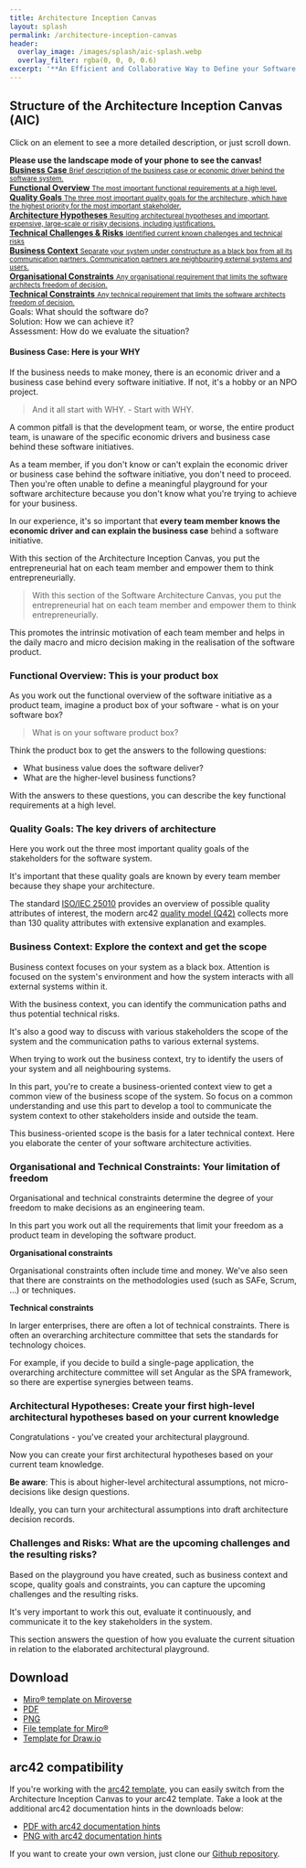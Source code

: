 ```yaml
---
title: Architecture Inception Canvas
layout: splash
permalink: /architecture-inception-canvas
header:
  overlay_image: /images/splash/aic-splash.webp
  overlay_filter: rgba(0, 0, 0, 0.6)
excerpt: '**An Efficient and Collaborative Way to Define your Software Architecture Playground**'
---
```


## Structure of the Architecture Inception Canvas (AIC)

Click on an element to see a more detailed description, or just scroll down.

<div class="please-use-landscape">
  <strong>Please use the landscape mode of your phone to see the canvas!</strong>
  <i class="fa fa-repeat icon" aria-hidden="true"></i>
</div>

<div class="grid-container architecture-inception-canvas">
  
  <a href="#business-case-here-is-your-why" class="part requirement business-case">
    <div class="flex row space-between">
      <div class="flex column">
        <strong>Business Case</strong>
        <small>
          Brief description of the business case or economic driver behind the software system.
        </small>
      </div>
      <i class="fa fa-briefcase icon" aria-hidden="true"></i>
    </div>
  </a>

  <a href="#functional-overview-this-is-your-product-box" class="requirement part functional-overview">
    <div class="flex row space-between">
      <div class="flex column">
        <strong>Functional Overview</strong>
        <small>
          The most important functional requirements at a high level.
        </small>
      </div>
      <i class="fa fa-list-ul icon" aria-hidden="true"></i>
     </div>
  </a>

  <a href="#quality-goals-the-key-drivers-of-architecture" class="requirement quality-goals part">
    <div class="flex row space-between">
      <div class="flex column">
        <strong>Quality Goals</strong>
        <small>
          The three most important quality goals for the architecture, which have the highest priority for the most important stakeholder.
        </small>
      </div>
      <i class="fa fa-certificate icon" aria-hidden="true"></i>
    </div>
  </a>

  <a href="#architectural-hypotheses-create-your-first-high-level-architectural-hypotheses-based-on-your-current-knowledge" class="solution architecture-hypotheses part">
    <div class="flex row space-between">
      <div class="flex column">
        <strong>Architecture Hypotheses</strong>
        <small>
          Resulting architectureal hypotheses and important, expensive, large-scale or risiky decisions, including justifications.
        </small>
      </div>
      <i class="fa fa-map-signs icon" aria-hidden="true"></i>
    </div>
  </a>

  <a href="#challenges-and-risks-what-are-the-upcoming-challenges-and-the-resulting-risks" class="problem technical-challenges part">
    <div class="flex row space-between">
      <div class="flex column">
        <strong>Technical Challenges & Risks</strong>
        <small>
          Identified current known challenges and technical risks
        </small>
      </div>
      <i class="fa fa-exclamation-triangle icon" aria-hidden="true"></i>
    </div>
  </a>

  <a href="#business-context-explore-the-context-and-get-the-scope" class="requirement business-context part">
    <div class="flex row space-between">
      <div class="flex column">
        <strong>Business Context</strong>
        <small>
          Separate your system under constructure as a black box from all its communication partners. Communication partners are neighbouring external systems and users.
        </small>
      </div>
      <i class="fa fa-map-o icon" aria-hidden="true"></i>
    </div>
  </a>

  <a href="#organisational-and-technical-constraints-your-limitation-of-freedom" class="requirement organisational-constraints part">
    <div class="flex row space-between">
      <div class="flex column">
        <strong>Organisational Constraints</strong>
        <small>
          Any organisational requirement that limits the software architects freedom of decision.
        </small>
      </div>
      <i class="fa fa-sitemap icon" aria-hidden="true"></i>
    </div>
  </a>

  <a href="#organisational-and-technical-constraints-your-limitation-of-freedom" class="requirement technical-constraints part">
   <div class="flex row space-between">
      <div class="flex column">
        <strong>Technical Constraints</strong>
        <small>
          Any technical requirement that limits the software architects freedom of decision.
        </small>
      </div>
      <i class="fa fa-cog gear icon" aria-hidden="true"></i>
    </div>
  </a>  
</div>

<div class="legend">
  <div class="placeholder">
  </div>

  <div class="entries">
    <div class="square green">
    </div>
    <span class="label">
      Goals: What should the software do?
    </span>
    <div class="square blue">
    </div>
    <span class="label">
      Solution: How we can achieve it?
    </span>
    <div class="square red">
    </div>
    <span class="label">
      Assessment: How do we evaluate the situation?
    </span> 
  </div>
</div>

<script>

  function architectureInceptionCanvas() {
    return document.querySelector('.architecture-inception-canvas')
  }

  function legend() {
    return document.querySelector('.legend')
  }

  function portraitWarning() {
    return document.querySelector('.please-use-landscape');
  }

  function hideCanvas() {
    architectureInceptionCanvas().style.display = 'none';
    legend().style.display = 'none';
    portraitWarning().style.display = 'flex';
  }

  function showCanvas() {
    architectureInceptionCanvas().style.display = 'grid';
    legend().style.display = 'grid';
    portraitWarning().style.display = 'none';
  }

  function checkLandscape() {
    const landscape = !window.matchMedia("(orientation: portrait)").matches;
      if(landscape) {
        showCanvas();
      } else {
        hideCanvas();
      }
  }

  checkLandscape();

  window.matchMedia("(orientation: portrait)").addEventListener("change", _ => {
    checkLandscape();
  });
</script>

#### Business Case: Here is your WHY

If the business needs to make money, there is an economic driver and a business case behind every software initiative. If not, it's a hobby or an NPO project.

> And it all start with WHY. - Start with WHY.

A common pitfall is that the development team, or worse, the entire product team, is unaware of the specific economic drivers and business case behind these software initiatives.

As a team member, if you don't know or can't explain the economic driver or business case behind the software initiative, you don't need to proceed. Then you're often unable to define a meaningful playground for your software architecture because you don't know what you're trying to achieve for your business.

In our experience, it's so important that **every team member knows the economic driver and can explain the business case** behind a software initiative.

With this section of the Architecture Inception Canvas, you put the entrepreneurial hat on each team member and empower them to think entrepreneurially.

> With this section of the Software Architecture Canvas, you put the entrepreneurial hat on each team member and empower them to think entrepreneurially.

This promotes the intrinsic motivation of each team member and helps in the daily macro and micro decision making in the realisation of the software product.

### Functional Overview: This is your product box

As you work out the functional overview of the software initiative as a product team, imagine a product box of your software - what is on your software box?

> What is on your software product box?

Think the product box to get the answers to the following questions:

- What business value does the software deliver?
- What are the higher-level business functions?

With the answers to these questions, you can describe the key functional requirements at a high level.

### Quality Goals: The key drivers of architecture

Here you work out the three most important quality goals of the stakeholders for the software system.

It's important that these quality goals are known by every team member because they shape your architecture.

The standard [ISO/IEC 25010](https://iso25000.com/index.php/en/iso-25000-standards/iso-25010) provides an overview of possible quality attributes of interest, the modern arc42 [quality model (Q42)](https://quality.arc42.org) collects more than 130 quality attributes with extensive explanation and examples.

### Business Context: Explore the context and get the scope

Business context focuses on your system as a black box. Attention is focused on the system's environment and how the system interacts with all external systems within it.

With the business context, you can identify the communication paths and thus potential technical risks.

It's also a good way to discuss with various stakeholders the scope of the system and the communication paths to various external systems.

When trying to work out the business context, try to identify the users of your system and all neighbouring systems.

In this part, you're to create a business-oriented context view to get a common view of the business scope of the system. So focus on a common understanding and use this part to develop a tool to communicate the system context to other stakeholders inside and outside the team.

This business-oriented scope is the basis for a later technical context. Here you elaborate the center of your software architecture activities.

### Organisational and Technical Constraints: Your limitation of freedom

Organisational and technical constraints determine the degree of your freedom to make decisions as an engineering team.

In this part you work out all the requirements that limit your freedom as a product team in developing the software product.

**Organisational constraints**

Organisational constraints often include time and money. We've also seen that there are constraints on the methodologies used (such as SAFe, Scrum, ...) or techniques.

**Technical constraints**

In larger enterprises, there are often a lot of technical constraints. There is often an overarching architecture committee that sets the standards for technology choices.

For example, if you decide to build a single-page application, the overarching architecture committee will set Angular as the SPA framework, so there are expertise synergies between teams.

### Architectural Hypotheses: Create your first high-level architectural hypotheses based on your current knowledge

Congratulations - you've created your architectural playground.

Now you can create your first architectural hypotheses based on your current team knowledge.

**Be aware**: This is about higher-level architectural assumptions, not micro-decisions like design questions.

Ideally, you can turn your architectural assumptions into draft architecture decision records.

### Challenges and Risks: What are the upcoming challenges and the resulting risks?

Based on the playground you have created, such as business context and scope, quality goals and constraints, you can capture the upcoming challenges and the resulting risks.

It's very important to work this out, evaluate it continuously, and communicate it to the key stakeholders in the system.

This section answers the question of how you evaluate the current situation in relation to the elaborated architectural playground.


## Download

- [Miro® template on Miroverse](https://miro.com/miroverse/architecture-inception-canvas/)
- [PDF](/downloads/architecture-inception-canvas.pdf)
- [PNG](/downloads/architecture-inception-canvas.png)
- [File template for Miro®](/downloads/architecture-inception-canvas.rtb)
- [Template for Draw.io](/downloads/architecture-inception-canvas.drawio)

## arc42 compatibility

If you're working with the [arc42 template](https://arc42.org/overview), you can easily switch from the Architecture Inception Canvas to your arc42 template. Take a look at the additional arc42 documentation hints in the downloads below:

- [PDF with arc42 documentation hints](/downloads/architecture-inception-canvas-hints.pdf)
- [PNG with arc42 documentation hints](/downloads/architecture-inception-canvas-hints.png)



If you want to create your own version, just clone our [Github repository](https://github.com/arc42/canvas.arc42.org-site).

